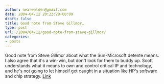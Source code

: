 ```yaml
---
author: nearwalden@gmail.com
date: 2004-04-12 20:22:28+00:00
draft: false
title: Good note from Steve Gillmor…
type: post
url: /2004/04/12/good-note-from-steve-gillmor/
categories:
- posts
---
```


Good note from Steve Gillmor about what the Sun-Microsoft detente means.  I also agree that it's a win-win, but don't look for them to buddy up.  Scott understands what it means to own and control critical IP and technology, and he's not going to let himself get caught in a situation like HP's software and chip strategy. [Link](//blog.ziffdavis.com/gillmor/")




